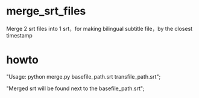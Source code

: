 # merge_srt_files

Merge 2 srt files into 1 srt，for making bilingual subtitle file，by the closest timestamp

# howto

"Usage: python merge.py basefile_path.srt transfile_path.srt";

"Merged srt will be found next to the basefile_path.srt";
